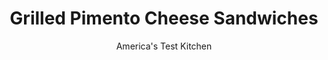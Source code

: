 ---
layout: ../../layouts/MarkdownPostLayout.astro
title: Grilled Pimento Cheese Sandwiches
author: America's Test Kitchen
pubDate: 2023-03-15
description: "The technique and the ingredients you choose make the difference between a good grilled cheese sandwich and a   great grilled cheese sandwich."
image_url: https://res.cloudinary.com/hksqkdlah/image/upload/ar_1:1,c_fill,dpr_2.0,f_auto,fl_lossy.progressive.strip_profile,g_faces:auto,q_auto:low,w_344/4381_sfs-grilledcheese-cc-319721
tags: ["Main Courses","Cheese","Sandwiches","Cook's Country TV"]
calories: 2300
protein: 22
carbohydrates: 30
fats: 
fiber: 2
ingredients: ["1 1/3 cups, grated cheddar cheese","2/3 cup, grated Monterey Jack cheese","2 tablespoons, mayonnaise","2 tablespoons, jarred pimentos, drained and chopped","2 teaspoons, minced onion (yellow)","1/2 teaspoon, Tabasco sauce","1/4 teaspoon, ground black pepper","8 slices, hearty white sandwich bread","4 tablespoons, unsalted butter, melted","8 very thin slices, tomato"]
serves: 4
time: ""
instructions: ["Combine cheeses, mayonnaise, pimentos, onion, Tabasco, and pepper in a bowl. Brush top side of each slice of bread with melted butter. Flip 4 slices over and layer with cheese mixture and 2 slices tomato per sandwich. Cover with remaining bread slices, buttered side up.","Heat large nonstick skillet over medium-low heat for 1 minute. Place 2 sandwiches in pan and weight with round cake pan, pressing lightly. Leave cake pan on top and cook until first side is golden brown, 3 to 5 minutes. Flip sandwiches, press again with cake pan, and cook until golden brown, about 2 minutes. Repeat with remaining 2 sandwiches.","Cooking For a Crowd:Grilled cheese sandwiches are best cooked two at a time. If you want to keep the first batch hot, place a baking sheet in the oven and heat the oven to 250 degrees. When the first batch is done, slide the sandwiches onto the hot baking sheet to keep them crisp and warm."]
nutrition: ["243 mg Potassium","404 mg Phosphorus","546 mg Calcium","2 mg Iron","48 mg Magnesium","759 mg Sodium","2 mg Zinc","40 g Fat","3 mg Niacin (B3)","10 g Monounsaturated","5 g Polyunsaturated","9 mg Vitamin C","97 mg Cholesterol","21 g Saturated","2 g Fiber","11 µg Folic acid","58 µg Folate (food)","4 g Sugars","8 µg Vitamin K","84 g Water","30 g Carbs","78 µg Folate equivalent (total)","22 g Protein","1 mg Vitamin E","277 µg Vitamin A","575 kcal Energy","2300 calories"]
notes: "Press the tomato slices between paper towels to remove moisture."
---